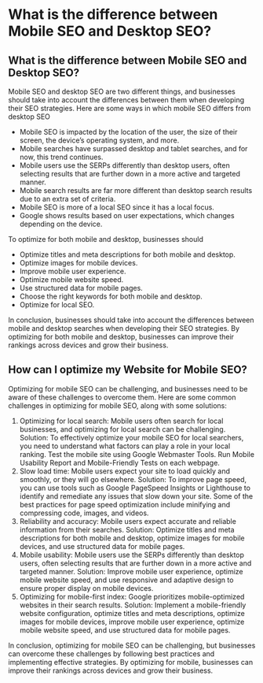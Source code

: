 # What is the difference between Mobile SEO and Desktop SEO?

## What is the difference between Mobile SEO and Desktop SEO?

Mobile SEO and desktop SEO are two different things, and businesses should take into account the differences between them when developing their SEO strategies. Here are some ways in which mobile SEO differs from desktop SEO

- Mobile SEO is impacted by the location of the user, the size of their screen, the device’s operating system, and more.
- Mobile searches have surpassed desktop and tablet searches, and for now, this trend continues.
- Mobile users use the SERPs differently than desktop users, often selecting results that are further down in a more active and targeted manner.
- Mobile search results are far more different than desktop search results due to an extra set of criteria.
- Mobile SEO is more of a local SEO since it has a local focus.
- Google shows results based on user expectations, which changes depending on the device.

To optimize for both mobile and desktop, businesses should

- Optimize titles and meta descriptions for both mobile and desktop.
- Optimize images for mobile devices.
- Improve mobile user experience.
- Optimize mobile website speed.
- Use structured data for mobile pages.
- Choose the right keywords for both mobile and desktop.
- Optimize for local SEO.

In conclusion, businesses should take into account the differences between mobile and desktop searches when developing their SEO strategies. By optimizing for both mobile and desktop, businesses can improve their rankings across devices and grow their business.

## **How can I optimize my Website for Mobile SEO?**

Optimizing for mobile SEO can be challenging, and businesses need to be aware of these challenges to overcome them. Here are some common challenges in optimizing for mobile SEO, along with some solutions:

1. Optimizing for local search: Mobile users often search for local businesses, and optimizing for local search can be challenging. Solution: To effectively optimize your mobile SEO for local searchers, you need to understand what factors can play a role in your local ranking. Test the mobile site using Google Webmaster Tools. Run Mobile Usability Report and Mobile-Friendly Tests on each webpage.
2. Slow load time: Mobile users expect your site to load quickly and smoothly, or they will go elsewhere. Solution: To improve page speed, you can use tools such as Google PageSpeed Insights or Lighthouse to identify and remediate any issues that slow down your site. Some of the best practices for page speed optimization include minifying and compressing code, images, and videos.
3. Reliability and accuracy: Mobile users expect accurate and reliable information from their searches. Solution: Optimize titles and meta descriptions for both mobile and desktop, optimize images for mobile devices, and use structured data for mobile pages.
4. Mobile usability: Mobile users use the SERPs differently than desktop users, often selecting results that are further down in a more active and targeted manner. Solution: Improve mobile user experience, optimize mobile website speed, and use responsive and adaptive design to ensure proper display on mobile devices.
5. Optimizing for mobile-first index: Google prioritizes mobile-optimized websites in their search results. Solution: Implement a mobile-friendly website configuration, optimize titles and meta descriptions, optimize images for mobile devices, improve mobile user experience, optimize mobile website speed, and use structured data for mobile pages.

In conclusion, optimizing for mobile SEO can be challenging, but businesses can overcome these challenges by following best practices and implementing effective strategies. By optimizing for mobile, businesses can improve their rankings across devices and grow their business.